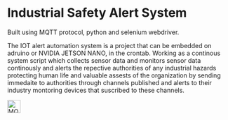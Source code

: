 # Industrial Safety Alert System
Built using MQTT protocol, python and selenium webdriver.

The IOT alert automation system is a project that can be embedded on adruino or NVIDIA JETSON NANO, in the crontab.
Working as a continous system script which collects sensor data and monitors sensor data continously and alerts the repective authorities
of any industrial hazards protecting human life and valuable assests of the organization by sending immedaite to authorities through channels published and 
alerts to their industry montoring devices that suscribed to these channels.
<html>
  <body>
   <img src='https://github.com/Venkata-Ch/Industrial_Safety_Alert_System/tree/92a4c88c4e7acdd3bcb6cf7459ed92c1527b5263/assets' alt='MQTT' height='30' width='30'>
  </body>
</html>




